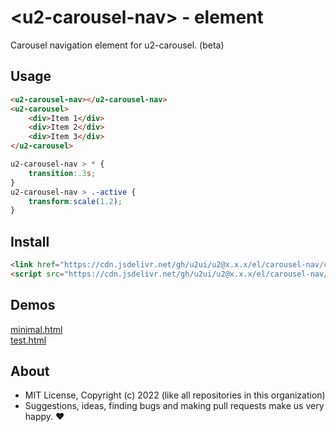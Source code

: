 # &lt;u2-carousel-nav&gt; - element
Carousel navigation element for u2-carousel. (beta)


## Usage

```html
<u2-carousel-nav></u2-carousel-nav>
<u2-carousel>
    <div>Item 1</div>
    <div>Item 2</div>
    <div>Item 3</div>
</u2-carousel>
```

```css
u2-carousel-nav > * {
    transition:.3s;
}
u2-carousel-nav > .-active {
    transform:scale(1.2);
}
```

## Install

```html
<link href="https://cdn.jsdelivr.net/gh/u2ui/u2@x.x.x/el/carousel-nav/carousel-nav.min.css" rel=stylesheet>
<script src="https://cdn.jsdelivr.net/gh/u2ui/u2@x.x.x/el/carousel-nav/carousel-nav.min.js" type=module async></script>
```

## Demos

[minimal.html](http://gcdn.li/u2ui/u2@main/el/carousel-nav/tests/minimal.html)  
[test.html](http://gcdn.li/u2ui/u2@main/el/carousel-nav/tests/test.html)  

## About

- MIT License, Copyright (c) 2022 <u2> (like all repositories in this organization) <br>
- Suggestions, ideas, finding bugs and making pull requests make us very happy. ♥

